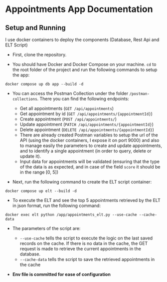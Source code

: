# Appointments App Documentation

## Setup and Running

I use docker containers to deploy the components (Database, Rest Api and ELT Script)

-   First, clone the repository.

-   You should have Docker and Docker Compose on your machine. `cd` to the root folder of the project and run the following commands to setup the app:

`docker compose up db app --build -d`

-   You can access the Postman Collection under the folder `/postman-collections`. There you can find the following endpoints:

    -   Get all appointments (`GET /api/appointments`)
    -   Get appointment by id (`GET /api/appointments/{appointmentId}`)
    -   Create appointment (`POST /api/appointments/`)
    -   Update appointment (`PATCH /api/appointments/{appointmentId}`)
    -   Delete appointment (`DELETE /api/appointments/{appointmentId}`)
    -   There are already created Postman variables to setup the url of the API (using the docker containers, I expose it on port 9000)
        and also to manage easily the parameters to create and update appointments, and to identify a single appointment (in order to query, delete or update it).
    -   Input data for appointments will be validated (ensuring that the type of the data is as expected, and in case of the field `score` it should be in the range [0, 5])

-   Next, run the following command to create the ELT script container:

`docker compose up elt --build -d`

-   To execute the ELT and see the top 5 appointments retrieved by the ELT in json format, run the following command:

`docker exec elt python /app/appointments_elt.py --use-cache --cache-data`

-   The parameters of the script are:

    -   `--use-cache` tells the script to execute the logic on the last saved records on the cache. If there is no data in the cache, the GET request is made to retrieve the current appointments in the database.
    -   `--cache-data` tells the script to save the retrieved appointments in the cache

-   **Env file is committed for ease of configuration**
